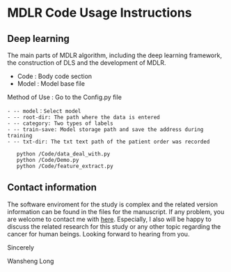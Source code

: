 # MDLR Code Usage Instructions

## Deep learning
The main parts of MDLR algorithm, including the deep learning framework, the construction of DLS and  the development of MDLR.

- Code : Body code section
- Model : Model base file

Method of Use :
    Go to the Config.py file
    
    - -- model：Select model 
    - -- root-dir: The path where the data is entered
    - -- category: Two types of labels
    - -- train-save: Model storage path and save the address during training
    - -- txt-dir: The txt text path of the patient order was recorded
    
```shell
   python /Code/data_deal_with.py
   python /Code/Demo.py
   python /Code/feature_extract.py
```   

## Contact information

The software enviroment for the study is complex and the related version information can be found in the files for the manuscript. 
If any problem, you are welcome to contact me with [here](jmlws2@163.com). Especially, I also will be happy to discuss the related 
research for this study or any other topic regarding the cancer for human beings. Looking forward to hearing from you.

Sincerely

Wansheng Long    
